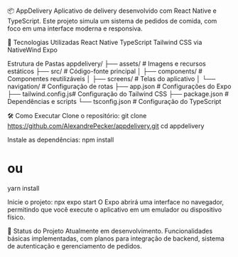 📦 AppDelivery
Aplicativo de delivery desenvolvido com React Native e TypeScript. Este projeto simula um sistema de pedidos de comida, com foco em uma interface moderna e responsiva.

🚀 Tecnologias Utilizadas
React Native
TypeScript
Tailwind CSS via NativeWind
Expo

Estrutura de Pastas
appdelivery/
├── assets/           # Imagens e recursos estáticos
├── src/              # Código-fonte principal
│   ├── components/   # Componentes reutilizáveis
│   ├── screens/      # Telas do aplicativo
│   └── navigation/   # Configuração de rotas
├── app.json          # Configurações do Expo
├── tailwind.config.js# Configuração do Tailwind CSS
├── package.json      # Dependências e scripts
└── tsconfig.json     # Configuração do TypeScript


🛠️ Como Executar
Clone o repositório:​
git clone https://github.com/AlexandrePecker/appdelivery.git
cd appdelivery

Instale as dependências:​
npm install
# ou
yarn install

Inicie o projeto:​
npx expo start
O Expo abrirá uma interface no navegador, permitindo que você execute o aplicativo em um emulador ou dispositivo físico.​

🧪 Status do Projeto
Atualmente em desenvolvimento. Funcionalidades básicas implementadas, com planos para integração de backend, sistema de autenticação e gerenciamento de pedidos.
